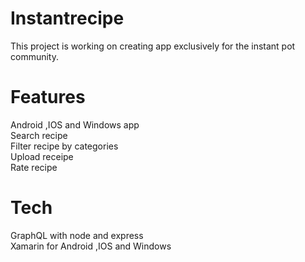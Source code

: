 # Instantrecipe

This project is working on creating app exclusively for the instant pot community.

# Features
Android ,IOS and Windows app <br/>
Search recipe <br/>
Filter recipe by categories <br/>
Upload receipe <br/>
Rate recipe <br/>

# Tech
GraphQL with node and express <br/>
Xamarin for Android ,IOS and Windows <br/>



